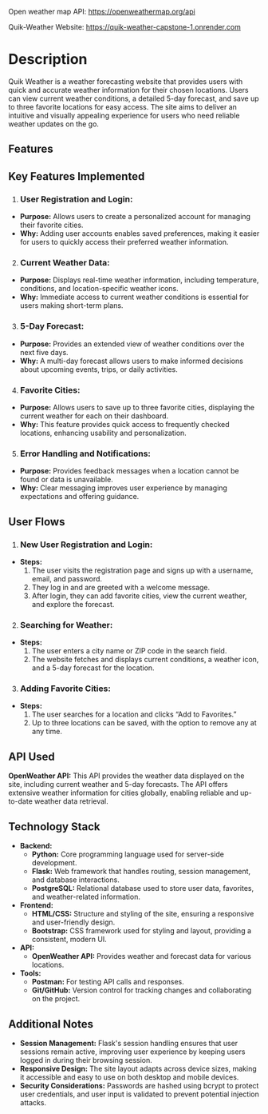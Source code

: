 Open weather map API:
https://openweathermap.org/api

Quik-Weather Website:  https://quik-weather-capstone-1.onrender.com

# Description

Quik Weather is a weather forecasting website that provides users with quick and accurate weather information for their chosen locations. Users can view current weather conditions, a detailed 5-day forecast, and save up to three favorite locations for easy access. The site aims to deliver an intuitive and visually appealing experience for users who need reliable weather updates on the go.

## Features

## Key Features Implemented
1. ### User Registration and Login:
* **Purpose:**  Allows users to create a personalized account for managing their favorite cities.
* **Why:** Adding user accounts enables saved preferences, making it easier for users to quickly access their preferred weather information.
2. ### Current Weather Data:
* **Purpose:** Displays real-time weather information, including temperature, conditions, and location-specific weather icons.
* **Why:** Immediate access to current weather conditions is essential for users making short-term plans.
3. ### 5-Day Forecast:
* **Purpose:** Provides an extended view of weather conditions over the next five days.
* **Why:** A multi-day forecast allows users to make informed decisions about upcoming events, trips, or daily activities.
4. ### Favorite Cities:
* **Purpose:** Allows users to save up to three favorite cities, displaying the current weather for each on their dashboard.
* **Why:** This feature provides quick access to frequently checked locations, enhancing usability and personalization.
5. ### Error Handling and Notifications:
* **Purpose:** Provides feedback messages when a location cannot be found or data is unavailable.
* **Why:** Clear messaging improves user experience by managing expectations and offering guidance.

## User Flows
1. ### New User Registration and Login:
* **Steps:**
    1. The user visits the registration page and signs up with a username, email, and password.
    2. They log in and are greeted with a welcome message.
    3. After login, they can add favorite cities, view the current weather, and explore the forecast.
2. ### Searching for Weather:
* **Steps:**
    1. The user enters a city name or ZIP code in the search field.
    2. The website fetches and displays current conditions, a weather icon, and a 5-day forecast for the location.
3. ### Adding Favorite Cities:
* **Steps:**
    1. The user searches for a location and clicks “Add to Favorites.”
    2. Up to three locations can be saved, with the option to remove any at any time.

## API Used

**OpenWeather API:** This API provides the weather data displayed on the site, including current weather and 5-day forecasts. The API offers extensive weather information for cities globally, enabling reliable and up-to-date weather data retrieval.

## Technology Stack
* **Backend:**
    * **Python:** Core programming language used for server-side development.
    * **Flask:** Web framework that handles routing, session management, and database interactions.
    * **PostgreSQL:** Relational database used to store user data, favorites, and weather-related information.
* **Frontend:**
    * **HTML/CSS:** Structure and styling of the site, ensuring a responsive and user-friendly design.
    * **Bootstrap:** CSS framework used for styling and layout, providing a consistent, modern UI.
* **API:**
    * **OpenWeather API:** Provides weather and forecast data for various locations.
* **Tools:**
    * **Postman:** For testing API calls and responses.
    * **Git/GitHub:** Version control for tracking changes and collaborating on the project.

## Additional Notes

* **Session Management:** Flask's session handling ensures that user sessions remain active, improving user experience by keeping users logged in during their browsing session.
* **Responsive Design:** The site layout adapts across device sizes, making it accessible and easy to use on both desktop and mobile devices.
* **Security Considerations:** Passwords are hashed using bcrypt to protect user credentials, and user input is validated to prevent potential injection attacks.
